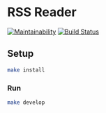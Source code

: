 # RSS Reader

[![Maintainability](https://api.codeclimate.com/v1/badges/fc8015f72b886c7bb757/maintainability)](https://codeclimate.com/github/Haliont/project-lvl3-s282/maintainability)
[![Build Status](https://travis-ci.org/Haliont/project-lvl3-s282.svg?branch=master)](https://travis-ci.org/Haliont/project-lvl3-s282)
##

## Setup

```sh
make install
```

### Run

```sh
make develop
```
